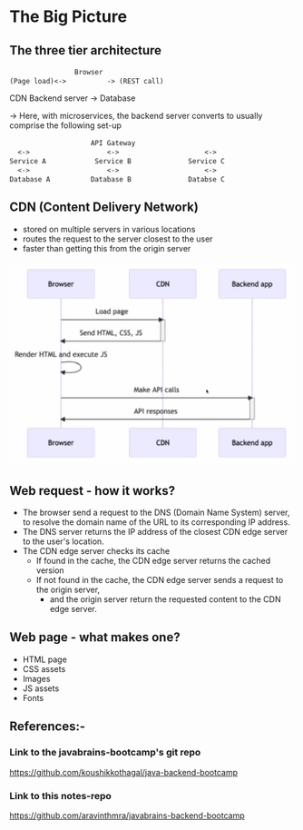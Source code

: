 # The Big Picture

## The three tier architecture
                    Browser
    (Page load)<->          -> (REST call) 
CDN                                 Backend server
                                            -> Database

-> Here, with microservices, the backend server converts to usually comprise the following set-up

                        API Gateway
      <->                   <->                     <->
    Service A            Service B              Service C
      <->                   <->                     <->
    Database A          Database B              Databse C


## CDN (Content Delivery Network)
- stored on multiple servers in various locations
- routes the request to the server closest to the user
- faster than getting this from the origin server

![web-application-flow](Notes/assets/webapplication-flow.jpg)

## Web request - how it works?
- The browser send a request to the DNS (Domain Name System) server, to resolve the domain name of the URL to its corresponding IP address.
- The DNS server returns the IP address of the closest CDN edge server to the user's location.
- The CDN edge server checks its cache
  - If found in the cache, the CDN edge server returns the cached version
  - If not found in the cache, the CDN edge server sends a request to the origin server,
    - and the origin server return the requested content to the CDN edge server.

## Web page - what makes one?
- HTML page
- CSS assets
- Images
- JS assets
- Fonts


## References:-

### Link to the javabrains-bootcamp's git repo
https://github.com/koushikkothagal/java-backend-bootcamp

### Link to this notes-repo
https://github.com/aravinthmra/javabrains-backend-bootcamp
